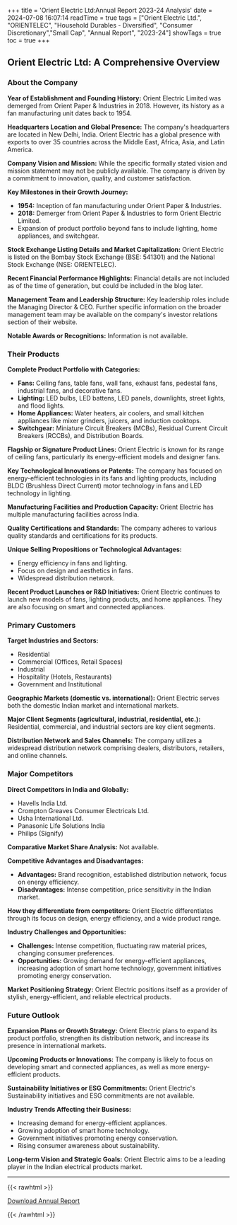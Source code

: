 +++
title = 'Orient Electric Ltd:Annual Report 2023-24 Analysis'
date = 2024-07-08 16:07:14
readTime = true
tags = ["Orient Electric Ltd.", "ORIENTELEC", "Household Durables - Diversified", "Consumer Discretionary","Small Cap", "Annual Report", "2023-24"]
showTags = true
toc = true
+++

## Orient Electric Ltd: A Comprehensive Overview

### About the Company

**Year of Establishment and Founding History:**
Orient Electric Limited was demerged from Orient Paper & Industries in 2018. However, its history as a fan manufacturing unit dates back to 1954.

**Headquarters Location and Global Presence:**
The company's headquarters are located in New Delhi, India. Orient Electric has a global presence with exports to over 35 countries across the Middle East, Africa, Asia, and Latin America.

**Company Vision and Mission:**
While the specific formally stated vision and mission statement may not be publicly available. The company is driven by a commitment to innovation, quality, and customer satisfaction.

**Key Milestones in their Growth Journey:**
*   **1954:** Inception of fan manufacturing under Orient Paper & Industries.
*   **2018:** Demerger from Orient Paper & Industries to form Orient Electric Limited.
*   Expansion of product portfolio beyond fans to include lighting, home appliances, and switchgear.

**Stock Exchange Listing Details and Market Capitalization:**
Orient Electric is listed on the Bombay Stock Exchange (BSE: 541301) and the National Stock Exchange (NSE: ORIENTELEC).

**Recent Financial Performance Highlights:**
Financial details are not included as of the time of generation, but could be included in the blog later.

**Management Team and Leadership Structure:**
Key leadership roles include the Managing Director & CEO. Further specific information on the broader management team may be available on the company's investor relations section of their website.

**Notable Awards or Recognitions:**
Information is not available.

### Their Products

**Complete Product Portfolio with Categories:**
*   **Fans:** Ceiling fans, table fans, wall fans, exhaust fans, pedestal fans, industrial fans, and decorative fans.
*   **Lighting:** LED bulbs, LED battens, LED panels, downlights, street lights, and flood lights.
*   **Home Appliances:** Water heaters, air coolers, and small kitchen appliances like mixer grinders, juicers, and induction cooktops.
*   **Switchgear:** Miniature Circuit Breakers (MCBs), Residual Current Circuit Breakers (RCCBs), and Distribution Boards.

**Flagship or Signature Product Lines:**
Orient Electric is known for its range of ceiling fans, particularly its energy-efficient models and designer fans.

**Key Technological Innovations or Patents:**
The company has focused on energy-efficient technologies in its fans and lighting products, including BLDC (Brushless Direct Current) motor technology in fans and LED technology in lighting.

**Manufacturing Facilities and Production Capacity:**
Orient Electric has multiple manufacturing facilities across India.

**Quality Certifications and Standards:**
The company adheres to various quality standards and certifications for its products.

**Unique Selling Propositions or Technological Advantages:**
*   Energy efficiency in fans and lighting.
*   Focus on design and aesthetics in fans.
*   Widespread distribution network.

**Recent Product Launches or R&D Initiatives:**
Orient Electric continues to launch new models of fans, lighting products, and home appliances. They are also focusing on smart and connected appliances.

### Primary Customers

**Target Industries and Sectors:**
*   Residential
*   Commercial (Offices, Retail Spaces)
*   Industrial
*   Hospitality (Hotels, Restaurants)
*   Government and Institutional

**Geographic Markets (domestic vs. international):**
Orient Electric serves both the domestic Indian market and international markets.

**Major Client Segments (agricultural, industrial, residential, etc.):**
Residential, commercial, and industrial sectors are key client segments.

**Distribution Network and Sales Channels:**
The company utilizes a widespread distribution network comprising dealers, distributors, retailers, and online channels.

### Major Competitors

**Direct Competitors in India and Globally:**
*   Havells India Ltd.
*   Crompton Greaves Consumer Electricals Ltd.
*   Usha International Ltd.
*   Panasonic Life Solutions India
*   Philips (Signify)

**Comparative Market Share Analysis:**
Not available.

**Competitive Advantages and Disadvantages:**
*   **Advantages:** Brand recognition, established distribution network, focus on energy efficiency.
*   **Disadvantages:** Intense competition, price sensitivity in the Indian market.

**How they differentiate from competitors:**
Orient Electric differentiates through its focus on design, energy efficiency, and a wide product range.

**Industry Challenges and Opportunities:**
*   **Challenges:** Intense competition, fluctuating raw material prices, changing consumer preferences.
*   **Opportunities:** Growing demand for energy-efficient appliances, increasing adoption of smart home technology, government initiatives promoting energy conservation.

**Market Positioning Strategy:**
Orient Electric positions itself as a provider of stylish, energy-efficient, and reliable electrical products.

### Future Outlook

**Expansion Plans or Growth Strategy:**
Orient Electric plans to expand its product portfolio, strengthen its distribution network, and increase its presence in international markets.

**Upcoming Products or Innovations:**
The company is likely to focus on developing smart and connected appliances, as well as more energy-efficient products.

**Sustainability Initiatives or ESG Commitments:**
Orient Electric's Sustainability initiatives and ESG commitments are not available.

**Industry Trends Affecting their Business:**
*   Increasing demand for energy-efficient appliances.
*   Growing adoption of smart home technology.
*   Government initiatives promoting energy conservation.
*   Rising consumer awareness about sustainability.

**Long-term Vision and Strategic Goals:**
Orient Electric aims to be a leading player in the Indian electrical products market.

---


{{< rawhtml >}}

<div class="button-container">    
    <a href="https://www.bseindia.com/stockinfo/AnnPdfOpen.aspx?Pname=e7cad5b3-4309-4e94-a123-429711b65b7f.pdf" target="_blank" class="report-button">
      <i class="fas fa-file-pdf"></i> Download Annual Report
    </a>
</div>
    
{{< /rawhtml >}}
